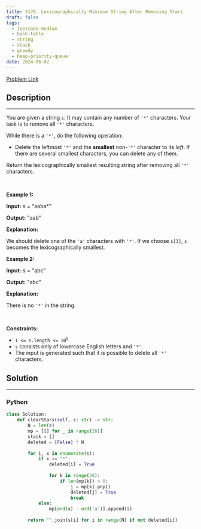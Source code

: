 ```yaml
---
title: 3170. Lexicographically Minimum String After Removing Stars
draft: false
tags: 
  - leetcode-medium
  - hash-table
  - string
  - stack
  - greedy
  - heap-priority-queue
date: 2024-06-02
---
```


[Problem Link](https://leetcode.com/problems/lexicographically-minimum-string-after-removing-stars/)

## Description

---
<p>You are given a string <code>s</code>. It may contain any number of <code>&#39;*&#39;</code> characters. Your task is to remove all <code>&#39;*&#39;</code> characters.</p>

<p>While there is a <code>&#39;*&#39;</code>, do the following operation:</p>

<ul>
	<li>Delete the leftmost <code>&#39;*&#39;</code> and the <strong>smallest</strong> non-<code>&#39;*&#39;</code> character to its <em>left</em>. If there are several smallest characters, you can delete any of them.</li>
</ul>

<p>Return the <span data-keyword="lexicographically-smaller-string">lexicographically smallest</span> resulting string after removing all <code>&#39;*&#39;</code> characters.</p>

<p>&nbsp;</p>
<p><strong class="example">Example 1:</strong></p>

<div class="example-block">
<p><strong>Input:</strong> <span class="example-io">s = &quot;aaba*&quot;</span></p>

<p><strong>Output:</strong> <span class="example-io">&quot;aab&quot;</span></p>

<p><strong>Explanation:</strong></p>

<p>We should delete one of the <code>&#39;a&#39;</code> characters with <code>&#39;*&#39;</code>. If we choose <code>s[3]</code>, <code>s</code> becomes the lexicographically smallest.</p>
</div>

<p><strong class="example">Example 2:</strong></p>

<div class="example-block">
<p><strong>Input:</strong> <span class="example-io">s = &quot;abc&quot;</span></p>

<p><strong>Output:</strong> <span class="example-io">&quot;abc&quot;</span></p>

<p><strong>Explanation:</strong></p>

<p>There is no <code>&#39;*&#39;</code> in the string.<!-- notionvc: ff07e34f-b1d6-41fb-9f83-5d0ba3c1ecde --></p>
</div>

<p>&nbsp;</p>
<p><strong>Constraints:</strong></p>

<ul>
	<li><code>1 &lt;= s.length &lt;= 10<sup>5</sup></code></li>
	<li><code>s</code> consists only of lowercase English letters and <code>&#39;*&#39;</code>.</li>
	<li>The input is generated such that it is possible to delete all <code>&#39;*&#39;</code> characters.</li>
</ul>


## Solution

---
### Python
``` py title='lexicographically-minimum-string-after-removing-stars'
class Solution:
    def clearStars(self, s: str) -> str:
        N = len(s)
        mp = [[] for _ in range(26)]
        stack = []
        deleted = [False] * N
        
        for i, x in enumerate(s):
            if x == "*":
                deleted[i] = True
                
                for k in range(26):
                    if len(mp[k]) > 0:
                        j = mp[k].pop()
                        deleted[j] = True
                        break
            else:
                mp[ord(x) - ord('a')].append(i)
        
        return "".join(s[i] for i in range(N) if not deleted[i])
                
```

